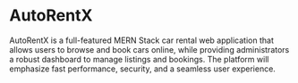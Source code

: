 # AutoRentX
AutoRentX is a full-featured MERN Stack car rental web application that allows users to browse and book cars online, while providing administrators a robust dashboard to manage listings and bookings. The platform will emphasize fast performance, security, and a seamless user experience.
